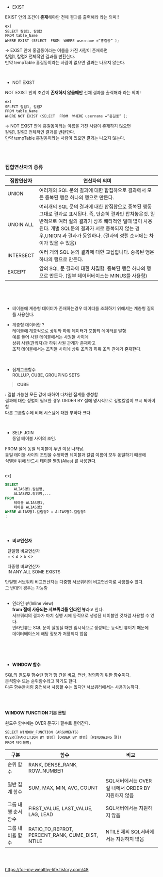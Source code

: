 

- EXIST

 EXIST 안의 조건이 **존재**해야만 전체 결과를 출력해라 라는 의미!!

```
ex)  
SELECT 칼럼1, 칼럼2  
FROM table_Name  
WHERE EXIST (SELECT  FROM  WHERE username =”홍길동” );  
```

→ EXIST 안에 홍길동이라는 이름을 가진 사람이 존재하면  
칼럼1, 칼럼2 전체적인 결과를 반환한다.  
만약 tempTable  홍길동이라는 사람이 없으면 결과는 나오지 않는다.  
<br><br>

- NOT EXIST

NOT EXIST 안의 조건이  **존재하지 않을때만** 전체 결과를 출력해라 라는 의미!

```
ex)  
SELECT 칼럼1, 칼럼2  
FROM table_Name  
WHERE NOT EXIST (SELECT  FROM  WHERE username =”홍길동” );  
```

→ NOT EXIST 안에 홍길동이라는 이름을 가진 사람이 존재하지 않으면  
칼럼1, 칼럼2 전체적인 결과를 반환한다.  
만약 tempTable  홍길동이라는 사람이 있으면 결과는 나오지 않는다.  
<br><br><br>


### 집합연산자의 종류

| 집합연산자 | 연산자의 의미 |
| --- | --- |
| UNION | 여러개의 SQL 문의 결과에 대한 합집하으로 결과에서 모든 중복된 행은 하나의 행으로 만든다. |
| UNOIN ALL | 여러개의 SQL 문의 결과에 대한 합집합으로 중복된 행동 그대로 결과로 표시된다.  즉, 단순히 결과만 합쳐놓은것.  일반적으로 여러 질의 결과가 상호 배타적인 일때 많이 사용된다.  개별 SQL문의 결과가 서로 중복되지 않는 경우,UNION 과 결과가 동일하다.  (결과의 정렬 순서에는 차이가 있을 수 있음)   |
| INTERSECT | 여러 개의 SQL 문의 결과에 대한 교집합니다. 중복된 행은 하나의 행으로 만든다. |
| EXCEPT | 앞의 SQL 문 결과에 대한 차집합.  중복된 행은 하나의 행으로 만든다.  (일부 데이터베이스는 MINUS를 사용함) |


<br><br><br>


- 테이블에 계층형 데이터가 존재하는경우 데이터를 조회하기 위해서는 계층형 질의를 사용한다.  
- 계층형 데이터란 ?   
테이블에 계층적으로 상위와 하위 데이터가 포함되 데이터를 말함  
예를 들어 사원 테이블에서는 사원들 사이에   
 상위 사원(관리자)과 하위 사원 관계가 존재하고  
조직 테이블에서는 조직들 사이에 상위 조직과 하위 조직 관계가 존재한다.  
<br><br>

- 집계그룹함수  
ROLLUP,  CUBE, GROUPING SETS

> **CUBE**
> 

: 결합 가능한 모든 값에 대하여 다차원 집계를 생성함  
 결과에 대한 정렬이 필요한 경우 ORDER BY 절에 명시적으로 정렬칼럼이 표시 되어야 함  
 다른 그룹함수에 비해 시스템에 대한 부하다 크다.  
<br><br>

- SELF JOIN  
동일 테이블 사이의 조인.

FROM 절에 동일 테이블이 두번 이상 나타남.  
동일 테이블 사이의  조인을 수행하면 테이블과 칼럼 이름이 모두 동일하기 때문에   
식별을 위해 반드시 테이블 별칭(Alias) 를 사용한다.  
<br>

ex) 

```sql
SELECT 
	ALIAS명1.칼럼명,
	ALIAS명2.칼럼명,... 
FROM
	테이블 ALIAS명1,
	테이블 ALIAS명2
WHERE ALIAS명1.칼럼명2 = ALIAS명2.칼럼명1 
;
```
<br><br>
 

- **비교연산자**

&nbsp; 단일행 비교연산자  
&nbsp; = < ≤ > ≥ <>

&nbsp; 다중행 비교연산자  
&nbsp; IN  ANY  ALL  SOME  EXISTS

단일행 서브쿼리 비교연산자는 다중행 서브쿼리의 비교연산자로 사용할수 없다.  
그 반대의 경우는 가능함
<br><br>

- 인라인 뷰(Inline  view)  
**from 절에 사용되는 서브쿼리를 인라인 뷰**라고 한다.  
서브쿼리의 결과가 마치 실행 시에 동적으로 생성된 테이블인 것처럼 사용할 수 있다.  
인라인뷰는 SQL 문이 실행될 때만 임시적으로 생성되는 동적인 뷰이기 때문에  
데이터베이스에 해당 정보가 저장되지 않음  
<br><br><br><br>

- **WINDOW 함수**

SQL의 윈도우 함수란 행과 행 간을 비교, 연산, 정의하기 위한 함수이다.  
분석함수 또는 순위함수라고 하기도 한다.  
다른 함수들처럼 중첩해서 사용할 수는 없지만 서브쿼리에서는 사용가능하다.  
<br><br><br>

**WINDOW FUNCTION 기본 문법**  

윈도우 함수에는 OVER 문구가 필수로 들어간다.  

```
SELECT WINDOW_FUNCTION (ARGUMENTS) 
OVER([PARTITION BY 컬럼] [ORDER BY 컬럼] [WINDOWING 절])
FROM 테이블명;
```

| 구분 | 함수 | 비교 |
| --- | --- | --- |
| 순위 함수 | RANK, DENSE_RANK, ROW_NUMBER |  |
| 일반 집계 함수 | SUM, MAX, MIN, AVG, COUNT | SQL서버에서는 OVER 절 내에서 ORDER BY 지원하지 않음 |
| 그룹 내 행 순서 함수 | FIRST_VALUE, LAST_VALUE, LAG, LEAD | SQL서버에서는 지원하지 않음 |
| 그룹 내 비율 함수 | RATIO_TO_REPROT, PERCENT_RANK, CUME_DIST, NTILE | NTILE 제외 SQL서버에서는 지원하지 않음 |

<br><br>


https://for-my-wealthy-life.tistory.com/48




